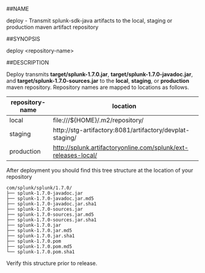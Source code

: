 ##NAME

deploy - Transmit splunk-sdk-java artifacts to the local, staging or production
maven artifact repository

##SYNOPSIS

deploy \<repository-name>

##DESCRIPTION

Deploy transmits **target/splunk-1.7.0.jar**, **target/splunk-1.7.0-javadoc.jar**, and
**target/splunk-1.7.0-sources.jar** to the **local**, **staging**, or **production**
maven repository. Repository names are mapped to locations as follows.

| repository-name | location                                                       |
|-----------------|----------------------------------------------------------------|
| local           | file:///${HOME}/.m2/repository/                                |
| staging         | http://stg-artifactory:8081/artifactory/devplat-staging/       |                                             |
| production      | http://splunk.artifactoryonline.com/splunk/ext-releases-local/ |

After deployment you should find this tree structure at the location of your repository

    com/splunk/splunk/1.7.0/
    ├── splunk-1.7.0-javadoc.jar
    ├── splunk-1.7.0-javadoc.jar.md5
    ├── splunk-1.7.0-javadoc.jar.sha1
    ├── splunk-1.7.0-sources.jar
    ├── splunk-1.7.0-sources.jar.md5
    ├── splunk-1.7.0-sources.jar.sha1
    ├── splunk-1.7.0.jar
    ├── splunk-1.7.0.jar.md5
    ├── splunk-1.7.0.jar.sha1
    ├── splunk-1.7.0.pom
    ├── splunk-1.7.0.pom.md5
    └── splunk-1.7.0.pom.sha1

Verify this structure prior to release.

